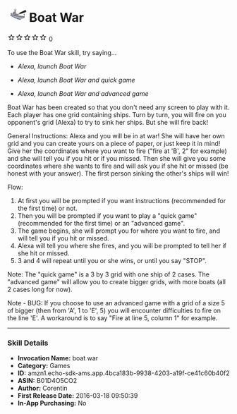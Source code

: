 # &nbsp;<img src="app_icon" alt="Boat War icon" width="36"> Boat War
![0 stars](../../../images/ic_star_border_black_18dp_1x.png)![0 stars](../../../images/ic_star_border_black_18dp_1x.png)![0 stars](../../../images/ic_star_border_black_18dp_1x.png)![0 stars](../../../images/ic_star_border_black_18dp_1x.png)![0 stars](../../../images/ic_star_border_black_18dp_1x.png) 0

To use the Boat War skill, try saying...

* *Alexa, launch Boat War*

* *Alexa, launch Boat War and quick game*

* *Alexa, launch Boat War and advanced game*

Boat War has been created so that you don't need any screen to play with it.
Each player has one grid containing ships. Turn by turn, you will fire on you opponent's grid (Alexa) to try to sink her ships. But she will fire back!

General Instructions:
Alexa and you will be in at war!
She will have her own grid and you can create yours on a piece of paper, or just keep it in mind!
Give her the coordinates where you want to fire ("fire at 'B', 2" for example) and she will tell you if you hit or if you missed.
Then she will give you some coordinates where she wants to fire and will ask you if she hit or missed (be honest with your answer).
The first person sinking the other's ships will win!

Flow:
1) At first you will be prompted if you want instructions (recommended for the first time) or not.
2) Then you will be prompted if you want to play a "quick game" (recommended for the first time) or an "advanced game".
3) The game begins, she will prompt you for where you want to fire, and will tell you if you hit or missed.
4) Alexa will tell you where she fires, and you will be prompted to tell her if she hit or missed.
5) 3 and 4 will repeat until you or she wins, or until you say "STOP".

Note:
The "quick game" is a 3 by 3 grid with one ship of 2 cases.
The "advanced game" will allow you to create bigger grids, with more boats (all 2 cases long for now).

Note - BUG:
If you choose to use an advanced game with a grid of a size 5 of bigger (then from 'A', 1 to 'E', 5) you will encounter difficulties to fire on the line 'E'. A workaround is to say "Fire at line 5, column 1" for example.

***

### Skill Details

* **Invocation Name:** boat war
* **Category:** Games
* **ID:** amzn1.echo-sdk-ams.app.4bca183b-9938-4203-a19f-ce41c60b40f2
* **ASIN:** B01D4O5CO2
* **Author:** Corentin
* **First Release Date:** 2016-03-18 09:50:39
* **In-App Purchasing:** No
